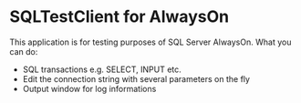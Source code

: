 # SQLTestClient for AlwaysOn
This application is for testing purposes of SQL Server AlwaysOn.
What you can do:
- SQL transactions e.g. SELECT, INPUT etc.
- Edit the connection string with several parameters on the fly
- Output window for log informations

